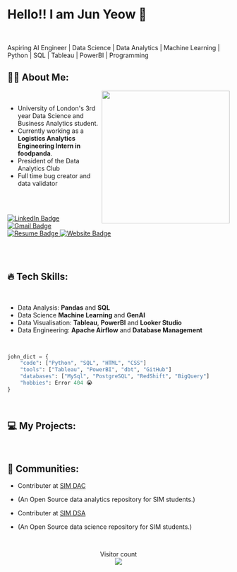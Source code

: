  # Hello!! I am Jun Yeow 👋

<br>

Aspiring AI Engineer | Data Science | Data Analytics | Machine Learning | Python | SQL | Tableau | PowerBI | Programming

<div >

  ## :man_technologist: About Me:
  <img align='right' src="https://gifsec.com/wp-content/uploads/2022/10/zenitsu-gif-2.gif" width="290" height="300">

  <br>
  
  - University of London's 3rd year Data Science and Business Analytics student. 
  - Currently working as a **Logistics Analytics Engineering Intern in foodpanda**.
  - President of the Data Analytics Club
  - Full time bug creator and data validator 
    
  <br>
  <br>
  
  <p>
      <a href="https://www.linkedin.com/in/junyeow/">
        <img src="https://img.shields.io/badge/LinkedIn-blue?style=for-the-badge&logo=linkedin&logoColor=white" alt="LinkedIn Badge"/>
      </a>
      <a href="mailto:junyeow89@gmail.com">
        <img src="https://img.shields.io/badge/Gmail-red?style=for-the-badge&logo=gmail&logoColor=white" alt="Gmail Badge"/>
      </a>
      <a href="https://drive.google.com/file/d/1x_-Z4a8l_AQXuItZqJBCvzND-3yAuS8Q/view">
        <img src="https://img.shields.io/badge/Resume-moss?style=for-the-badge&logo=google%20docs&logoColor=white&cacheSeconds=https%3A%2F%2Fprofile-counter.glitch.me%2FJohnYeow23%2Fcount.svg" alt="Resume Badge"/>
      </a>
      <a href="https://johnyeow23.github.io/JunYeow-Website/">
        <img src="https://img.shields.io/badge/Website-purple?style=for-the-badge&logo=google%20docs&logoColor=white&cacheSeconds=https%3A%2F%2Fprofile-counter.glitch.me%2FJohnYeow23%2Fcount.svg&link=https%3A%2F%2Fprofile-counter.glitch.me%2FJohnYeow23%2Fcount.svg" alt="Website Badge"/>
      </a>
  </p>
</div>

<br>
<br>

## :fire: Tech Skills:

<br>

- Data Analysis: **Pandas** and **SQL**
- Data Science **Machine Learning** and **GenAI**
- Data Visualisation: **Tableau**, **PowerBI** and **Looker Studio**
- Data Engineering: **Apache Airflow** and **Database Management**

<br>

```python
john_dict = {
    "code": ["Python", "SQL", "HTML", "CSS"]
    "tools": ["Tableau", "PowerBI", "dbt", "GitHub"]
    "databases": ["MySql", "PostgreSQL", "RedShift", "BigQuery"]
    "hobbies": Error 404 😭
}
```

<br>

## :computer: My Projects:

<br>

## :dancers: Communities:
- Contributer at [SIM DAC](https://github.com/DACSIM/DAC-Curriculum)
 - (An Open Source data analytics repository for SIM students.)

- Contributer at [SIM DSA](https://github.com/DACSIM/DSA-Curriculum)
 - (An Open Source data science repository for SIM students.)

<br>

<p align="center"> Visitor count<br>
    <img src="https://profile-counter.glitch.me/JohnYeow23/count.svg" />
</p>
